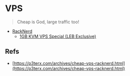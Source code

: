 # VPS

> Cheap is God, large traffic too!

- [RackNerd](https://www.racknerd.com)
    - [1GB KVM VPS Special (LEB Exclusive)](https://my.racknerd.com/cart.php?a=confproduct&i=5)


## Refs

- [https://p3terx.com/archives/cheap-vps-racknerd.html](https://p3terx.com/archives/cheap-vps-racknerd.html)
